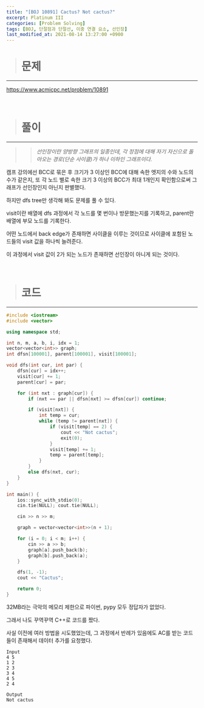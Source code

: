 ```yaml
---
title: "[BOJ 10891] Cactus? Not cactus?"
excerpt: Platinum III
categories: [Problem Solving]
tags: [BOJ, 단절점과 단절선, 이중 연결 요소, 선인장]
last_modified_at: 2021-08-14 13:27:00 +0900
---
```


> # 문제
---

[<u>https://www.acmicpc.net/problem/10891</u>](https://www.acmicpc.net/problem/10891)

<br>

> # 풀이
---

>> *선인장이란 양방향 그래프의 일종인데, 각 정점에 대해 자기 자신으로 돌아오는 경로(단순 사이클)가 하나 이하인 그래프이다.*

캠프 강의에선 BCC로 묶은 후 크기가 3 이상인 BCC에 대해 속한 엣지의 수와 노드의 수가 같은지, 또 각 노드 별로 속한 크기 3 이상의 BCC가 최대 1개인지 확인함으로써 그래프가 선인장인지 아닌지 판별했다.

하지만 dfs tree만 생각해 봐도 문제를 풀 수 있다.

visit이란 배열에 dfs 과정에서 각 노드를 몇 번이나 방문했는지를 기록하고, parent란 배열에 부모 노드를 기록한다.

어떤 노드에서 back edge가 존재하면 사이클을 이루는 것이므로 사이클에 포함된 노드들의 visit 값을 하나씩 늘려준다.

이 과정에서 visit 값이 2가 되는 노드가 존재하면 선인장이 아니게 되는 것이다.

<br>

> # 코드
---

```cpp
#include <iostream>
#include <vector>

using namespace std;

int n, m, a, b, i, idx = 1;
vector<vector<int>> graph;
int dfsn[100001], parent[100001], visit[100001];

void dfs(int cur, int par) {
    dfsn[cur] = idx++;
    visit[cur] += 1;
    parent[cur] = par;

    for (int nxt : graph[cur]) {
        if (nxt == par || dfsn[nxt] >= dfsn[cur]) continue;

        if (visit[nxt]) {
            int temp = cur;
            while (temp != parent[nxt]) {
                if (visit[temp] == 2) {
                    cout << "Not cactus";
                    exit(0);
                }
                visit[temp] += 1;
                temp = parent[temp];
            }
        }
        else dfs(nxt, cur);
    }
}

int main() {
    ios::sync_with_stdio(0);
    cin.tie(NULL); cout.tie(NULL);

    cin >> n >> m;

    graph = vector<vector<int>>(n + 1);

    for (i = 0; i < m; i++) {
        cin >> a >> b;
        graph[a].push_back(b);
        graph[b].push_back(a);
    }

    dfs(1, -1);
    cout << "Cactus";

    return 0;
}
```

32MB라는 극악의 메모리 제한으로 파이썬, pypy 모두 정답자가 없었다.

그래서 나도 꾸역꾸역 C++로 코드를 짰다.

사실 이전에 여러 방법을 시도했었는데, 그 과정에서 반례가 있음에도 AC를 받는 코드들이 존재해서 데이터 추가를 요청했다.

```
Input
4 5
1 2
2 3
3 4
4 5
2 4

Output
Not cactus
```